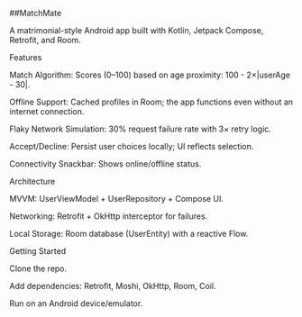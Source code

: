 ##MatchMate

A matrimonial-style Android app built with Kotlin, Jetpack Compose, Retrofit, and Room.

Features

Match Algorithm: Scores (0–100) based on age proximity: 100 - 2×|userAge - 30|.

Offline Support: Cached profiles in Room; the app functions even without an internet connection.

Flaky Network Simulation: 30% request failure rate with 3× retry logic.

Accept/Decline: Persist user choices locally; UI reflects selection.

Connectivity Snackbar: Shows online/offline status.

Architecture

MVVM: UserViewModel + UserRepository + Compose UI.

Networking: Retrofit + OkHttp interceptor for failures.

Local Storage: Room database (UserEntity) with a reactive Flow.

Getting Started

Clone the repo.

Add dependencies: Retrofit, Moshi, OkHttp, Room, Coil.

Run on an Android device/emulator.
